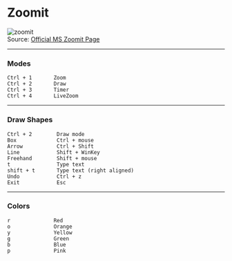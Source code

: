 # Zoomit

![zoomit](https://github.com/davidclin/windows-zoomit-cheatsheet/assets/6853545/13772724-0418-4f13-9dd3-1a54fb7afa6c)
<br>Source: [Official MS Zoomit Page](https://learn.microsoft.com/en-us/sysinternals/downloads/zoomit)

<hr>

### Modes
```
Ctrl + 1       Zoom
Ctrl + 2       Draw
Ctrl + 3       Timer       
Ctrl + 4       LiveZoom

```

<hr>

### Draw Shapes
```
Ctrl + 2        Draw mode
Box             Ctrl + mouse
Arrow           Ctrl + Shift
Line            Shift + WinKey
Freehand        Shift + mouse
t               Type text
shift + t       Type text (right aligned)
Undo            Ctrl + z
Exit            Esc
```

<hr>

### Colors
```
r              Red
o              Orange
y              Yellow
g              Green
b              Blue
p              Pink
```

